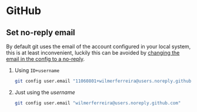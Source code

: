 # GitHub

## Set no-reply email

By default git uses the email of the account configured in your local system, this is at least inconvenient, luckily this can be avoided by [changing the email in the config to a no-reply](https://docs.github.com/en/account-and-profile/setting-up-and-managing-your-personal-account-on-github/managing-email-preferences/setting-your-commit-email-address#about-no-reply-email).

1. Using `ID+username`

   ```sh
   git config user.email "11060801+wilmerferreira@users.noreply.github.com"
   ```
   
2. Just using the _username_
   
   ```sh
   git config user.email "wilmerferreira@users.noreply.github.com"
   ```
